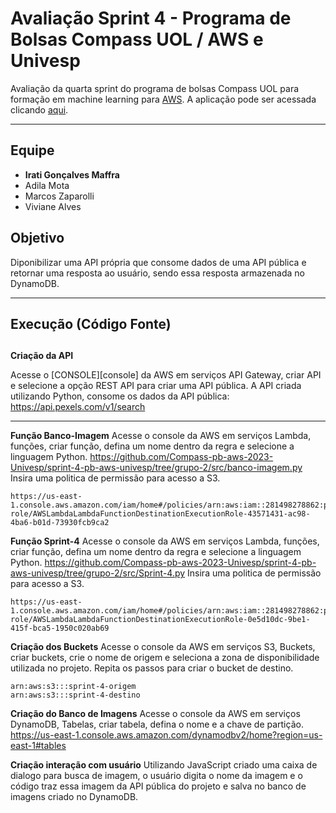 # Avaliação Sprint 4 - Programa de Bolsas Compass UOL / AWS e Univesp

Avaliação da quarta sprint do programa de bolsas Compass UOL para formação em machine learning para [AWS][aws].
A aplicação pode ser acessada clicando [aqui][aqui].
***

## Equipe
- **Irati Gonçalves Maffra**
- Adila Mota
- Marcos Zaparolli
- Viviane Alves

## Objetivo
Diponibilizar uma API própria que consome dados de uma API pública e retornar uma resposta ao usuário, sendo essa resposta armazenada no DynamoDB.

***

## Execução (Código Fonte)
##

**Criação da API**

Acesse o [CONSOLE][console] da AWS em serviços API Gateway, criar API e selecione a opção REST API para criar uma API pública. A API criada utilizando Python, consome os dados da API pública: https://api.pexels.com/v1/search
***

**Função Banco-Imagem**
Acesse o console da AWS em serviços Lambda, funções, criar função, defina um nome dentro da regra e selecione a linguagem Python.
https://github.com/Compass-pb-aws-2023-Univesp/sprint-4-pb-aws-univesp/tree/grupo-2/src/banco-imagem.py
Insira uma politica de permissão para acesso a S3.
```
https://us-east-1.console.aws.amazon.com/iam/home#/policies/arn:aws:iam::281498278862:policy/service-role/AWSLambdaLambdaFunctionDestinationExecutionRole-43571431-ac98-4ba6-b01d-73930fcb9ca2
```

**Função Sprint-4**
Acesse o console da AWS em serviços Lambda, funções, criar função, defina um nome dentro da regra e selecione a linguagem Python.
https://github.com/Compass-pb-aws-2023-Univesp/sprint-4-pb-aws-univesp/tree/grupo-2/src/Sprint-4.py
Insira uma politica de permissão para acesso a S3.
```
https://us-east-1.console.aws.amazon.com/iam/home#/policies/arn:aws:iam::281498278862:policy/service-role/AWSLambdaLambdaFunctionDestinationExecutionRole-0e5d10dc-9be1-415f-bca5-1950c020ab69
```

**Criação dos Buckets**
Acesse o console da AWS em serviços S3, Buckets, criar buckets, crie o nome de origem e seleciona a zona de disponibilidade utilizada no projeto. Repita os passos para criar o bucket de destino.
```
arn:aws:s3:::sprint-4-origem
arn:aws:s3:::sprint-4-destino
```
**Criação do Banco de Imagens**
Acesse o console da AWS em serviços DynamoDB, Tabelas, criar tabela, defina o nome e a chave de partição.
https://us-east-1.console.aws.amazon.com/dynamodbv2/home?region=us-east-1#tables

**Criação interação com usuário**
Utilizando JavaScript criado uma caixa de dialogo para busca de imagem, o usuário digita o nome da imagem e o código traz essa imagem da API pública do projeto e salva no banco de imagens criado no DynamoDB.



[aws]: <https://aws.amazon.com/pt/>
[aqui]: <http://127.0.0.1:5500/src/prompt.html>
[aws]: <https://aws.amazon.com/console>